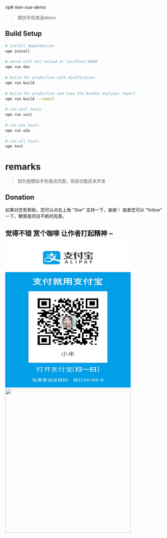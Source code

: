 np# rem-vue-demo

> 模仿手机电话demo

## Build Setup

``` bash
# install dependencies
npm install

# serve with hot reload at localhost:8080
npm run dev

# build for production with minification
npm run build

# build for production and view the bundle analyzer report
npm run build --report

# run unit tests
npm run unit

# run e2e tests
npm run e2e

# run all tests
npm test
```

# remarks
> 因为是模拟手机电话页面，有些功能还未开发

## Donation

如果对您有帮助，您可以点右上角 "Star" 支持一下，谢谢！ 或者您可以 "follow" 一下，鞭策我项目不断的完善。

## 觉得不错 赏个咖啡 让作者打起精神 ~
<img src="./src/assets/QR-code.png" width="400px" height="460px" >
<img src="@/src/assets/QR-code.png" width="400px" height="460px" >
